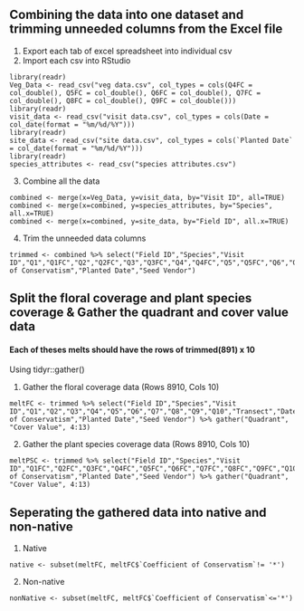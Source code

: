 ## Combining the data into one dataset and trimming unneeded columns from the Excel file
1. Export each tab of excel spreadsheet into individual csv
2. Import each csv into RStudio
```
library(readr)
Veg_Data <- read_csv("veg data.csv", col_types = cols(Q4FC = col_double(), Q5FC = col_double(), Q6FC = col_double(), Q7FC = col_double(), Q8FC = col_double(), Q9FC = col_double()))
library(readr)
visit_data <- read_csv("visit data.csv", col_types = cols(Date = col_date(format = "%m/%d/%Y")))
library(readr)
site_data <- read_csv("site data.csv", col_types = cols(`Planted Date` = col_date(format = "%m/%d/%Y")))
library(readr)
species_attributes <- read_csv("species attributes.csv")
```
3. Combine all the data
```
combined <- merge(x=Veg_Data, y=visit_data, by="Visit ID", all=TRUE)
combined <- merge(x=combined, y=species_attributes, by="Species", all.x=TRUE)
combined <- merge(x=combined, y=site_data, by="Field ID", all.x=TRUE)
```
4. Trim the unneeded data columns
```
trimmed <- combined %>% select("Field ID","Species","Visit ID","Q1","Q1FC","Q2","Q2FC","Q3","Q3FC","Q4","Q4FC","Q5","Q5FC","Q6","Q6FC","Q7","Q7FC","Q8","Q8FC","Q9","Q9FC","Q10","Q10FC","Transect","Date","Coefficient of Conservatism","Planted Date","Seed Vendor")
```
## Split the floral coverage and plant species coverage & Gather the quadrant and cover value data 
#### Each of theses melts should have the rows of trimmed(891) x 10
Using tidyr::gather()
1. Gather the floral coverage data (Rows 8910, Cols 10)
```
meltFC <- trimmed %>% select("Field ID","Species","Visit ID","Q1","Q2","Q3","Q4","Q5","Q6","Q7","Q8","Q9","Q10","Transect","Date","Coefficient of Conservatism","Planted Date","Seed Vendor") %>% gather("Quadrant", "Cover Value", 4:13)
```
2. Gather the plant species coverage data (Rows 8910, Cols 10)
```
meltPSC <- trimmed %>% select("Field ID","Species","Visit ID","Q1FC","Q2FC","Q3FC","Q4FC","Q5FC","Q6FC","Q7FC","Q8FC","Q9FC","Q10FC","Transect","Date","Coefficient of Conservatism","Planted Date","Seed Vendor") %>% gather("Quadrant", "Cover Value", 4:13)
```
## Seperating the gathered data into native and non-native
1. Native
```
native <- subset(meltFC, meltFC$`Coefficient of Conservatism`!= '*')
```
2. Non-native
```
nonNative <- subset(meltFC, meltFC$`Coefficient of Conservatism`<='*')
```

